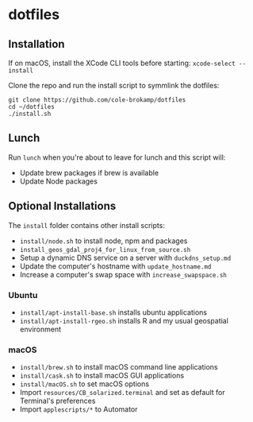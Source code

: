 # dotfiles

## Installation

If on macOS, install the XCode CLI tools before starting: `xcode-select --install`

Clone the repo and run the install script to symmlink the dotfiles:

```
git clone https://github.com/cole-brokamp/dotfiles
cd ~/dotfiles
./install.sh
```

## Lunch

Run `lunch` when you're about to leave for lunch and this script will:

- Update brew packages if brew is available
- Update Node packages

## Optional Installations

The `install` folder contains other install scripts:

- `install/node.sh` to install node, npm and packages
- `install_geos_gdal_proj4_for_linux_from_source.sh`
- Setup a dynamic DNS service on a server with `duckdns_setup.md`
- Update the computer's hostname with `update_hostname.md`
- Increase a computer's swap space with `increase_swapspace.sh`

### Ubuntu

- `install/apt-install-base.sh` installs ubuntu applications
- `install/apt-install-rgeo.sh` installs R and my usual geospatial environment

### macOS

- `install/brew.sh` to install macOS command line applications
- `install/cask.sh` to install macOS GUI applications
- `install/macOS.sh` to set macOS options
- Import `resources/CB_solarized.terminal` and set as default for Terminal's preferences
- Import `applescripts/*` to Automator
